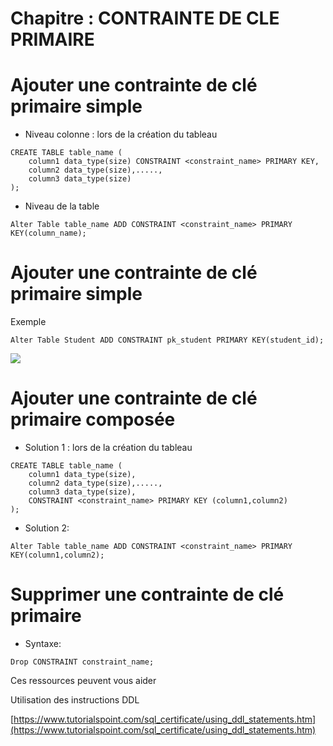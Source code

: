 # Chapitre : CONTRAINTE DE CLE PRIMAIRE


# Ajouter une contrainte de clé primaire simple

* Niveau colonne : lors de la création du tableau

```
CREATE TABLE table_name (
	column1 data_type(size) CONSTRAINT <constraint_name> PRIMARY KEY,
	column2 data_type(size),.....,
	column3 data_type(size)
);
```

* Niveau de la table

```
Alter Table table_name ADD CONSTRAINT <constraint_name> PRIMARY KEY(column_name);
```

# Ajouter une contrainte de clé primaire simple

Exemple

```
Alter Table Student ADD CONSTRAINT pk_student PRIMARY KEY(student_id);
```

![](https://i.imgur.com/9WF5Rxa.png)

# Ajouter une contrainte de clé primaire composée

* Solution 1 : lors de la création du tableau

```
CREATE TABLE table_name (
	column1 data_type(size),
	column2 data_type(size),.....,
	column3 data_type(size),
	CONSTRAINT <constraint_name> PRIMARY KEY (column1,column2)
);
```

* Solution 2:

```
Alter Table table_name ADD CONSTRAINT <constraint_name> PRIMARY KEY(column1,column2);
```

# Supprimer une contrainte de clé primaire

* Syntaxe:

```
Drop CONSTRAINT constraint_name;
```

Ces ressources peuvent vous aider

Utilisation des instructions DDL

[https://www.tutorialspoint.com/sql_certificate/using_ddl_statements.htm](https://www.tutorialspoint.com/sql_certificate/using_ddl_statements.htm)
